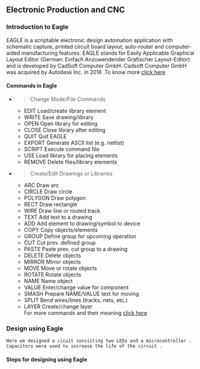 ## Electronic Production and CNC 

### Introduction to Eagle

EAGLE is a scriptable electronic design automation application with schematic capture, printed circuit board layout, auto-router and computer-aided manufacturing features. EAGLE stands for Easily Applicable Graphical Layout Editor (German: Einfach Anzuwendender Grafischer Layout-Editor) and is developed by CadSoft Computer GmbH. Cadsoft Computer GmbH was acquired by Autodesk Inc. in 2016 .To know more [click here](https://en.wikipedia.org/wiki/EAGLE_(program))

#### Commands in Eagle

* > Change Mode/File Commands

    * EDIT	Load/create library element
    * WRITE	Save drawing/library
    * OPEN	Open library for editing
    * CLOSE	Close library after editing
    * QUIT	Quit EAGLE
    * EXPORT	Generate ASCII list (e.g. netlist)
    * SCRIPT	Execute command file
    * USE	Load library for placing elements
    * REMOVE	Delete files/library elements

* > Create/Edit Drawings or Libraries

    * ARC	Draw arc
    * CIRCLE	Draw circle
    * POLYGON	Draw polygon
    * RECT	Draw rectangle
    * WIRE	Draw line or routed track
    * TEXT	Add text to a drawing
    * ADD	Add element to drawing/symbol to device
    * COPY	Copy objects/elements
    * GROUP	Define group for upcoming operation
    * CUT	Cut prev. defined group
    * PASTE	Paste prev. cut group to a drawing
    * DELETE	Delete objects
    * MIRROR	Mirror objects
    * MOVE	Move or rotate objects
    * ROTATE	Rotate objects
    * NAME	Name object
    * VALUE	Enter/change value for component
    * SMASH	Prepare NAME/VALUE text for moving
    * SPLIT	Bend wires/lines (tracks, nets, etc.)
    * LAYER	Create/change layer<br/>
For more commands and their meaning [click here](http://web.mit.edu/xavid/arch/i386_rhel4/help/24.htm)

### Design using Eagle

    Here we designed a cicuit consisting two LEDs and a microcontroller . Capacitors were used to increase the life of the circuit .
    
#### Steps for designing using Eagle
